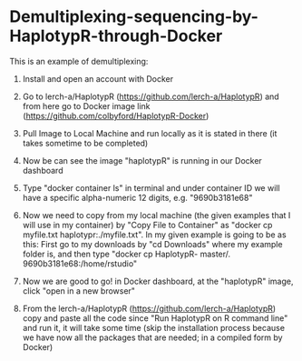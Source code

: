 # Demultiplexing-sequencing-by-HaplotypR-through-Docker

This is an example of demultiplexing:

1. Install and open an account with Docker

2. Go to lerch-a/HaplotypR (https://github.com/lerch-a/HaplotypR) and from here go to Docker image link (https://github.com/colbyford/HaplotypR-Docker)

3. Pull Image to Local Machine and run locally as it is stated in there (it takes sometime to be completed)

4. Now be can see the image "haplotypR" is running in our Docker dashboard

5. Type "docker container ls" in terminal and under container ID we will have a specific alpha-numeric 12 digits, e.g. "9690b3181e68" 

6. Now we need to copy from my local machine (the given examples that I will use in my container) by "Copy File to Container" as "docker cp myfile.txt haplotypr:./myfile.txt". In my given example is going to be as this:
	First go to my downloads by "cd Downloads" where my example folder is, and then type "docker cp HaplotypR-			master/. 9690b3181e68:/home/rstudio"

7. Now we are good to go! in Docker dashboard, at the  "haplotypR" image, click "open in a new browser"

8. From the lerch-a/HaplotypR (https://github.com/lerch-a/HaplotypR) copy and paste all the code since "Run HaplotypR on R command line" and run it, it will take some time (skip the installation process because we have now all the packages that are needed; in a compiled form by Docker)


